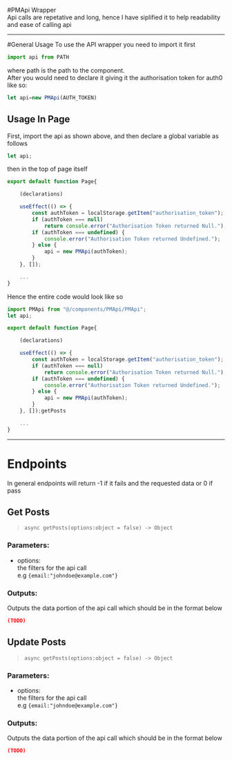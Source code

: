 #PMApi Wrapper  
Api calls are repetative and long, hence I have siplified it to help readability and ease of calling api  

---

#General Usage
To use the API wrapper you need to import it first  
  

```javascript
import api from PATH
```
where path is the path to the component.  
After you would need to declare it giving it the authorisation token for auth0  
like so:
```javascript
let api=new PMApi(AUTH_TOKEN)
```
## Usage In Page
First, import the api as shown above, and then declare a global variable as follows

```jsx
let api;
```

then in the top of page itself  
```jsx
export default function Page{

    (declarations)

    useEffect(() => {
        const authToken = localStorage.getItem("authorisation_token");
        if (authToken === null)
            return console.error("Authorisation Token returned Null.");
        if (authToken === undefined) {
            console.error("Authorisation Token returned Undefined.");
        } else {
            api = new PMApi(authToken);
        }
    }, []);

    ...
}
```
Hence the entire code would look like so
```jsx
import PMApi from "@/components/PMApi/PMApi";
let api;

export default function Page{

    (declarations)

    useEffect(() => {
        const authToken = localStorage.getItem("authorisation_token");
        if (authToken === null)
            return console.error("Authorisation Token returned Null.");
        if (authToken === undefined) {
            console.error("Authorisation Token returned Undefined.");
        } else {
            api = new PMApi(authToken);
        }
    }, []);getPosts

    ...
}
```
***
# Endpoints
In general endpoints will return -1 if it fails and the requested data or 0 if pass
## Get Posts
> `async getPosts(options:object = false) -> Object`  

### Parameters:  

- options:  
  the filters for the api call  
  e.g `{email:"johndoe@example.com"}`  

### Outputs:  
Outputs the data portion of the api call which should be in the format below
```json
(TODO)
```
## Update Posts
> `async getPosts(options:object = false) -> Object`  

### Parameters:  

- options:  
  the filters for the api call  
  e.g `{email:"johndoe@example.com"}`  

### Outputs:  
Outputs the data portion of the api call which should be in the format below
```json
(TODO)
```




